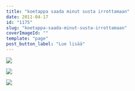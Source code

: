 ```yaml
---
title: "koetappa saada minut susta irrottamaan"
date: 2011-04-17
id: "1175"
slug: "koetappa-saada-minut-susta-irrottamaan"
coverImageId: ""
template: "page"
post_button_label: "Lue lisää"
---
```


[![](/images/IMG_0902.jpg)](http://4.bp.blogspot.com/-RtmtJAaUYqU/TatIMCCPdpI/AAAAAAAAAFM/wHZ5ig7DgZk/s1600/IMG_0902.jpg)

[![](/images/IMG_0903.jpg)](http://1.bp.blogspot.com/-J8cd1kSzlC0/TatIN6k1xzI/AAAAAAAAAFQ/Zjh8adMjOT8/s1600/IMG_0903.jpg)

[![](/images/IMG_0900.jpg)](http://2.bp.blogspot.com/-jiQ7rt_lnfo/TatIPw3mp6I/AAAAAAAAAFU/SHsjUbMPU_o/s1600/IMG_0900.jpg)
